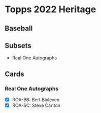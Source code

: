 # Topps 2022 Heritage
## Baseball

## Subsets

- Real One Autographs

## Cards

### Real One Autographs
- [x] ROA-BB: Bert Blyleven<br>
- [x] ROA-SC: Steve Carlton<br>

